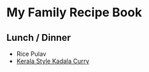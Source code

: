 # My Family Recipe Book

## Lunch / Dinner
 * Rice Pulav 
 * [Kerala Style Kadala Curry](channa-curry-kerala-style.md)
 
 
 
 
